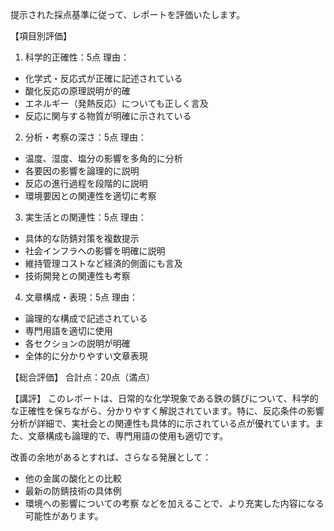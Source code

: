 提示された採点基準に従って、レポートを評価いたします。

【項目別評価】

1. 科学的正確性：5点
理由：
- 化学式・反応式が正確に記述されている
- 酸化反応の原理説明が的確
- エネルギー（発熱反応）についても正しく言及
- 反応に関与する物質が明確に示されている

2. 分析・考察の深さ：5点
理由：
- 温度、湿度、塩分の影響を多角的に分析
- 各要因の影響を論理的に説明
- 反応の進行過程を段階的に説明
- 環境要因との関連性を適切に考察

3. 実生活との関連性：5点
理由：
- 具体的な防錆対策を複数提示
- 社会インフラへの影響を明確に説明
- 維持管理コストなど経済的側面にも言及
- 技術開発との関連性も考察

4. 文章構成・表現：5点
理由：
- 論理的な構成で記述されている
- 専門用語を適切に使用
- 各セクションの説明が明確
- 全体的に分かりやすい文章表現

【総合評価】
合計点：20点（満点）

【講評】
このレポートは、日常的な化学現象である鉄の錆びについて、科学的な正確性を保ちながら、分かりやすく解説されています。特に、反応条件の影響分析が詳細で、実社会との関連性も具体的に示されている点が優れています。また、文章構成も論理的で、専門用語の使用も適切です。

改善の余地があるとすれば、さらなる発展として：
- 他の金属の酸化との比較
- 最新の防錆技術の具体例
- 環境への影響についての考察
などを加えることで、より充実した内容になる可能性があります。